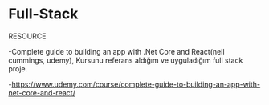 # Full-Stack

 RESOURCE

-Complete guide to building an app with .Net Core and React(neil cummings, udemy), Kursunu referans aldığım ve uyguladığım full stack proje.

-https://www.udemy.com/course/complete-guide-to-building-an-app-with-net-core-and-react/
